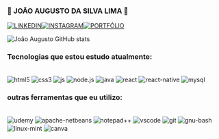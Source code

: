 ### 🚀 JOÃO AUGUSTO DA SILVA LIMA 🚀

[![LINKEDIN](https://img.shields.io/badge/LinkedIn-0077B5?style=for-the-badge&logo=linkedin&logoColor=white)](https://www.linkedin.com/in/joaoaugustolima/)[![INSTAGRAM](https://img.shields.io/badge/Instagram-E4405F?style=for-the-badge&logo=instagram&logoColor=white)](https://www.instagram.com/foxjuao/)[![PORTFÓLIO](https://img.shields.io/badge/website-000000?style=for-the-badge&logo=About&logoColor=white)](https://sdjoao.github.io/Portfolio/)

![João Augusto GitHub stats](https://github-readme-stats.vercel.app/api?username=sdjoao&show_icons=true&theme=onedark)


### Tecnologias que estou estudo atualmente:

<div style="display: inline_block"><br/>
    <img align="center" alt="html5" src="https://img.shields.io/badge/HTML5-E34F26?style=for-the-badge&logo=html5&logoColor=white" />
    <img align="center" alt="css3" src="https://img.shields.io/badge/CSS3-1572B6?style=for-the-badge&logo=css3&logoColor=white"/>
    <img align="center" alt="js" src="https://img.shields.io/badge/JavaScript-F7DF1E?style=for-the-badge&logo=javascript&logoColor=black"/>
    <img align="center" alt="node.js" src="https://img.shields.io/badge/Node.js-43853D?style=for-the-badge&logo=node.js&logoColor=white"/>
    <img align="center" alt="java" src="https://img.shields.io/badge/Java-ED8B00?style=for-the-badge&logo=openjdk&logoColor=white"/>
    <img align="center" alt="react" src="https://img.shields.io/badge/React-20232A?style=for-the-badge&logo=react&logoColor=61DAFB"/>
    <img align="center" alt="react-native" src="https://img.shields.io/badge/React_Native-20232A?style=for-the-badge&logo=react&logoColor=61DAFB"/>
    <img align="center" alt="mysql" src="https://img.shields.io/badge/MySQL-005C84?style=for-the-badge&logo=mysql&logoColor=white"/>

</div>

### outras ferramentas que eu utilizo:

<div style="display: inline_block"><br/>
    <img align="center" alt="udemy" src="https://img.shields.io/badge/Udemy-EC5252?style=for-the-badge&logo=Udemy&logoColor=white" />
    <img align="center" alt="apache-netbeans" src="https://img.shields.io/badge/apache%20netbeans-1B6AC6?style=for-the-badge&logo=apache%20netbeans%20IDE&logoColor=white"/>
    <img align="center" alt="notepad++" src="https://img.shields.io/badge/Notepad++-90E59A.svg?style=for-the-badge&logo=notepad%2B%2B&logoColor=black"/>
    <img align="center" alt="vscode" src="https://img.shields.io/badge/Visual_Studio_Code-0078D4?style=for-the-badge&logo=visual%20studio%20code&logoColor=white"/>
    <img align="center" alt="git" src="https://img.shields.io/badge/GIT-E44C30?style=for-the-badge&logo=git&logoColor=white"/>
    <img align="center" alt="gnu-bash" src="https://img.shields.io/badge/GNU%20Bash-4EAA25?style=for-the-badge&logo=GNU%20Bash&logoColor=white"/>
    <img align="center" alt="linux-mint" src="https://img.shields.io/badge/Linux_Mint-87CF3E?style=for-the-badge&logo=linux-mint&logoColor=white"/>
    <img align="center" alt="canva" src="https://img.shields.io/badge/Canva-%2300C4CC.svg?&style=for-the-badge&logo=Canva&logoColor=white"/>

</div>
